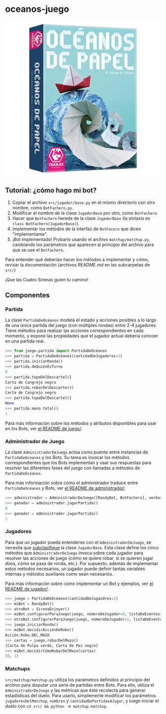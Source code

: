 # oceanos-juego

![](assets/cover.png)

## Tutorial: ¿cómo hago mi bot?

1. Copiar el archivo `src/jugador/base.py` en el mismo directorio con otro nombre, como `BotFachero.py`.
2. Modificar el nombre de la clase `JugadorBase` por otro, como `BotFachero`.
3. Hacer que `BotFachero` herede de la clase `JugadorBase` (la sintaxis es `class BotFachero(JugadorBase)`).
4. Implementar los métodos de la interfaz de `BotFacero` que dicen "implementame".
5. ¡Bot implementado! Probarlo usando el archivo `matchup/matchup.py`, cambiando los parámetros que aparecen al principio del archivo para que se use el `BotFachero`.

Para entender qué deberían hacer los métodos a implementar y cómo, revisar la documentación (archivos README.md en las subcarpetas de `src/`)

¡Que las Cuatro Sirenas guíen tu camino!

## Componentes

### Partida
La clase `PartidaDeOcéanos` modela el estado y acciones posibles a lo largo de una única partida del juego (con múltiples rondas) entre 2-4 jugadores. Tiene métodos para realizar las acciones correspondientes en cada momento, y expone las propiedades que el jugador actual debería concoer en una partida real.

```python
>>> from juego.partida import PartidaDeOcéanos
>>> partida = PartidaDeOcéanos(cantidadDeJugadores=2)
>>> partida.iniciarRonda()
>>> partida.deQuiénEsTurno
0
>>> partida.topeDelDescarte[0]
Carta de Cangrejo negro
>>> partida.robarDelDescarte(0)
Carta de Cangrejo negro
>>> partida.topeDelDescarte[0]
None
>>> partida.mano.total()
1
```

Para más información sobre los métodos y atributos disponibles para usar en los Bots, ver [el README de juego/](src\juego\README.md).

### Administrador de Juego

La clase `AdministradorDeJuego` actúa como puente entre instancias de `PartidaDeOcéanos` y los Bots. Su tarea es invocar los métodos correspondientes que los Bots implementan y usar sus respuestas para resolver las diferentes fases del juego con llamadas a métodos de `PartidaDeOcéanos`.

Para más información sobre cómo el administrador traduce entre `PartidaDeOcéanos` y Bots, ver [el README de administrador/](src\administrador\README.md).

```python
>>> administrador = AdministradorDeJuego([RandyBot, BotFachero], verbose=False)
>>> ganador = administrador.jugarPartida()
0
>>> ganador = administrador.jugarPartida()
1
```

### Jugadores

Para que un jugador pueda entenderse con el `AdministradorDeJuego`, se necesita que [subclasifique](https://www.w3schools.com/python/python_inheritance.asp) la clase `JugadorBase`. Esta clase define los cinco métodos que `AdministradorDeJuego` invoca sobre cada jugador para resolver las acciones de juego (cómo se quiere robar, si se quieren jugar dúos, cómo se pasa de ronda, etc.). Por supuesto, además de implementar estos métodos necesarios, un jugador puede definir tantas variables internas y métodos auxiliares como sean necesarios.

Para más información sobre cómo implementar un Bot y ejemplos, ver [el README de jugador/](src\jugador\README.md).

```python
>>> juego = PartidaDeOcéanos(cantidadDeJugaodres=2)
>>> miBot = RandyBot()
>>> otroBot = SirenaEnjoyer()
>>> miBot.configurarParaJuego(juego, númeroDeJugador=0, listaDeEventos=None)
>>> otroBot.configurarParaJuego(juego, númeroDeJugador=1, listaDeEventos=None)
>>> juego.iniciarRonda()
>>> miBot.decidirAcciónDeRobo()
Acción.Robo.DEL_MAZO
>>> cartas = juego.robarDelMazo()
[Carta de Pulpo verde, Carta de Pez negro]
>>> miBot.decidirCómoRobarDelMazo(cartas)
(0, 1)
```

### Matchups

`src/matchup/matchup.py` utiliza los parámetros definidos al principio del archivo para disputar una serie de partidas entre Bots. Para ello, utiliza el `AdministradorDeJuego` y las métricas que éste recolecta para generar estadísticas del duelo. Para usarlo, simplemente modificar los parámetros `jugadoresDelMatchup`, `nombres` y `cantidadDePartidasAJugar`, y luego iniciar el duelo con `cd src/ && python -m matchup.matchup`.